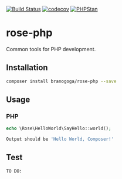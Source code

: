 [![Build Status](https://travis-ci.org/branogoga/rose-php.svg?branch=master)](https://travis-ci.org/branogoga/rose-php)
[![codecov](https://codecov.io/gh/branogoga/rose-php/branch/master/graph/badge.svg)](https://codecov.io/gh/branogoga/rose-php)
[![PHPStan](https://img.shields.io/badge/PHPStan-enabled-brightgreen.svg?style=flat)](https://github.com/phpstan/phpstan)

# rose-php
Common tools for PHP development.
 
## Installation 
```sh
composer install branogoga/rose-php --save
```
## Usage
### PHP
```php
echo \Rose\HelloWorld\SayHello::world();
```
```sh
Output should be 'Hello World, Composer!'
```
## Test 
```sh
TO DO:
```
